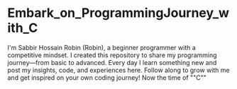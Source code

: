 # Embark_on_ProgrammingJourney_with_C
I'm Sabbir Hossain Robin (Robin), a beginner programmer with a competitive mindset. I created this repository to share my  programming journey—from basic to advanced. Every day I learn something new and post my insights, code, and experiences here. Follow along to grow with me and get inspired on your own coding journey! Now the time of ""C""
